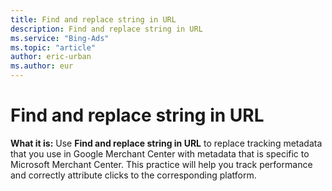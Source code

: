 ```yaml
---
title: Find and replace string in URL
description: Find and replace string in URL
ms.service: "Bing-Ads"
ms.topic: "article"
author: eric-urban
ms.author: eur
---
```


# Find and replace string in URL

**What it is:**  Use **Find and replace string in URL** to replace tracking metadata that you use in Google Merchant Center with metadata that is specific to Microsoft Merchant Center. This practice will help you track performance and correctly attribute clicks to the corresponding platform.


